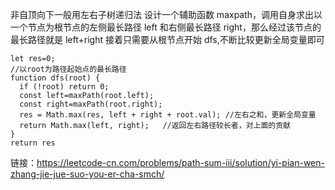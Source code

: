 非自顶向下一般用左右子树递归法
设计一个辅助函数 maxpath，调用自身求出以一个节点为根节点的左侧最长路径 left 和右侧最长路径 right，那么经过该节点的最长路径就是 left+right
接着只需要从根节点开始 dfs,不断比较更新全局变量即可

```JS
let res=0;
//以root为路径起始点的最长路径
function dfs(root) {
  if (!root) return 0;
  const left=maxPath(root.left);
  const right=maxPath(root.right);
  res = Math.max(res, left + right + root.val); //左右之和，更新全局变量
  return Math.max(left, right);   //返回左右路径较长者，对上面的贡献
}
return res
```

链接：https://leetcode-cn.com/problems/path-sum-iii/solution/yi-pian-wen-zhang-jie-jue-suo-you-er-cha-smch/

